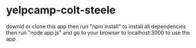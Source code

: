 # yelpcamp-colt-steele

downld or clone this app
then run "npm install" to install all dependencies
then run "node app.js" and go to your browser to localhost:3000 to use the app
